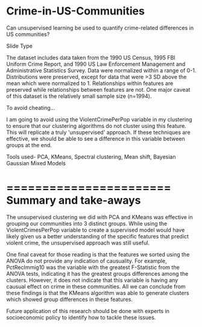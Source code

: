 # Crime-in-US-Communities
 Can unsupervised learning be used to quantify crime-related differences in US communities?

Slide Type

The dataset includes data taken from the 1990 US Census, 1995 FBI Uniform Crime Report, and 1990 US Law Enforcement Management and Administrative Statistics Survey. Data were normalized within a range of 0-1. Distributions were preserved, except for data that were >3 SD above the mean which were normalized to 1. Relationships within features are preserved while relationships between features are not. One major caveat of this dataset is the relatively small sample size (n=1994).

To avoid cheating...

I am going to avoid using the ViolentCrimePerPop variable in my clustering to ensure that our clustering algorithms do not cluster using this feature. This will replicate a truly 'unsupervised' approach. If these techniques are effective, we should be able to see a difference in this variable between groups at the end.

Tools used- PCA, KMeans, Spectral clustering, Mean shift, Bayesian Gaussian Mixed Models


=======================
Summary and take-aways
=======================

The unsupervised clustering we did with PCA and KMeans was effective in grouping our communities into 3 distinct groups. While using the ViolentCrimesPerPop variable to create a supervised model would have likely given us a better understanding of the specific features that predict violent crime, the unsupervised approach was still useful.

One final caveat for those reading is that the features we sorted using the ANOVA do not provide any indication of causuality. For example, PctRecImmig10 was the variable with the greatest F-Statistic from the ANOVA tests, indicating it has the greatest groups differences among the clusters. However, it does not indicate that this variable is having any causual effect on crime in these communities. All we can conclude from these findings is that the KMeans algorithm was able to generate clusters which showed group differences in these features.

Future application of this research should be done with experts in socioeconomic policy to identify how to tackle these issues. 
